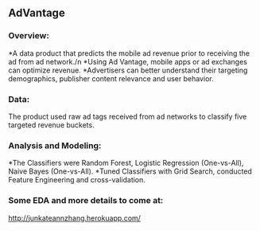 ## AdVantage
### Overview:
*A data product that predicts the mobile ad revenue prior to receiving the ad from ad network./n
*Using Ad Vantage, mobile apps or ad exchanges can optimize revenue.
*Advertisers can better understand their targeting demographics, publisher content relevance and user behavior.
### Data:
The product used raw ad tags received from ad networks to classify five targeted revenue buckets.
### Analysis and Modeling:
*The Classifiers were Random Forest, Logistic Regression (One-vs-All), Naive Bayes (One-vs-All).
*Tuned Classifiers with Grid Search, conducted Feature Engineering and cross-validation.
### Some EDA and more details to come at:

http://junkateannzhang.herokuapp.com/
